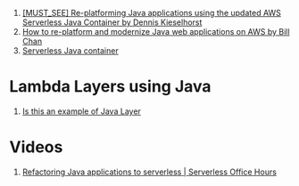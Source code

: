 
1. [[MUST_SEE] Re-platforming Java applications using the updated AWS Serverless Java Container by Dennis Kieselhorst](https://aws.amazon.com/blogs/compute/re-platforming-java-applications-using-the-updated-aws-serverless-java-container/)
1. [How to re-platform and modernize Java web applications on AWS by Bill Chan](https://aws.amazon.com/blogs/compute/re-platform-java-web-applications-on-aws/)
1. [Serverless Java container](https://github.com/aws/serverless-java-container)


# Lambda Layers using Java

1. [Is this an example of Java Layer](https://github.com/aws-samples/aws-lambda-extensions/tree/main/java-example-extension)

# Videos

1. [Refactoring Java applications to serverless | Serverless Office Hours](https://www.twitch.tv/videos/2061768153)
